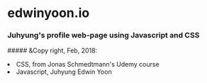 # edwinyoon.io

### Juhyung's profile web-page using Javascript and CSS

<p>
##### &Copy right, Feb, 2018:
  <li>CSS, from Jonas Schmedtmann's Udemy course </li> 
  <li>Javascript, Juhyung Edwin Yoon </li>
</p>
